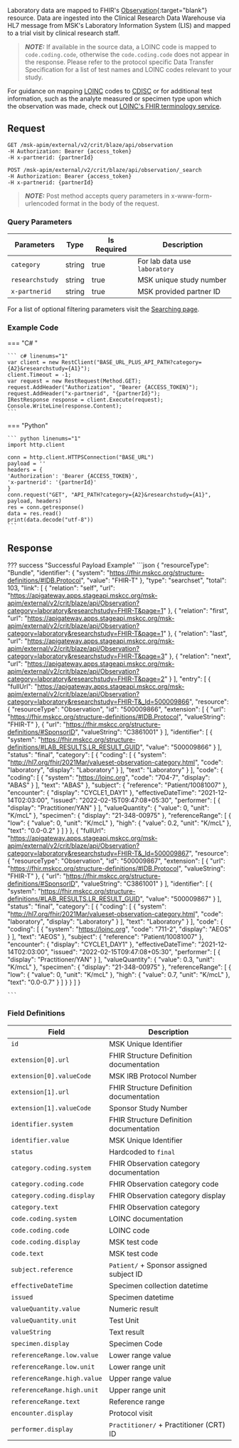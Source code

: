 Laboratory data are mapped to FHIR's [Observation](https://hl7.org/fhir/2021Mar/observation.html){:target="blank"} resource. Data are ingested into the Clinical Research Data Warehouse via HL7 message from MSK's Laboratory Information System (LIS) and mapped to a trial visit by clinical research staff.

> **_NOTE:_** If available in the source data, a LOINC code is mapped to `code.coding.code`, otherwise the `code.coding.code` does not appear in the response. Please refer to the protocol specific Data Transfer Specification for a list of test names and LOINC codes relevant to your study.

For guidance on mapping [LOINC](https://www.cdisc.org/kb/articles/loinc-and-sdtm) codes to [CDISC](https://datascience.cancer.gov/resources/cancer-vocabulary/cdisc-terminology) or for additional test information, such as the analyte measured or specimen type upon which the observation was made, check out [LOINC's FHIR terminology service](https://loinc.org/fhir/). 

## Request
```
GET /msk-apim/external/v2/crit/blaze/api/observation
-H Authorization: Bearer {access_token} 
-H x-partnerid: {partnerId}
```

```
POST /msk-apim/external/v2/crit/blaze/api/observation/_search
-H Authorization: Bearer {access_token} 
-H x-partnerid: {partnerId}
```
> **_NOTE:_** Post method accepts query parameters in x-www-form-urlencoded format in the body of the request.

### Query Parameters
| Parameters      | Type   | Is Required | Description                   |
| --------------- | ------ | ----------- | ----------------------------- |
| `category`      | string | true        | For lab data use `laboratory` |
| `researchstudy` | string | true        | MSK unique study number       |
| `x-partnerid`   | string | true        | MSK provided partner ID       |

For a list of optional filtering parameters visit the [Searching page](/searching).

### Example Code

=== "C# "

    ``` c# linenums="1"
    var client = new RestClient("BASE_URL_PLUS_API_PATH?category={A2}&researchstudy={A1}");
    client.Timeout = -1;
    var request = new RestRequest(Method.GET);
    request.AddHeader("Authorization", "Bearer {ACCESS_TOKEN}");
    request.AddHeader("x-partnerid", "{partnerId}");
    IRestResponse response = client.Execute(request);
    Console.WriteLine(response.Content);
    ```

=== "Python"

    ``` python linenums="1"
    import http.client

    conn = http.client.HTTPSConnection("BASE_URL")
    payload = ''
    headers = {
    'Authorization': 'Bearer {ACCESS_TOKEN}',
    'x-partnerid': '{partnerId}'
    }
    conn.request("GET", "API_PATH?category={A2}&researchstudy={A1}", payload, headers)
    res = conn.getresponse()
    data = res.read()
    print(data.decode("utf-8"))
    ```

## Response

??? success "Successful Payload Example"
    ```json
      {
        "resourceType": "Bundle",
        "identifier": {
            "system": "https://fhir.mskcc.org/structure-definitions/#IDB.Protocol",
            "value": "FHIR-T"
        },
        "type": "searchset",
        "total": 103,
        "link": [
            {
              "relation": "self",
              "url": "https://apigateway.apps.stageapi.mskcc.org/msk-apim/external/v2/crit/blaze/api/Observation?category=laboratory&researchstudy=FHIR-T&page=1"
            },
            {
              "relation": "first",
              "url": "https://apigateway.apps.stageapi.mskcc.org/msk-apim/external/v2/crit/blaze/api/Observation?category=laboratory&researchstudy=FHIR-T&page=1"
            },
            {
              "relation": "last",
              "url": "https://apigateway.apps.stageapi.mskcc.org/msk-apim/external/v2/crit/blaze/api/Observation?category=laboratory&researchstudy=FHIR-T&page=3"
            },
            {
              "relation": "next",
              "url": "https://apigateway.apps.stageapi.mskcc.org/msk-apim/external/v2/crit/blaze/api/Observation?category=laboratory&researchstudy=FHIR-T&page=2"
            }
            ],
    "entry": [
        {
                "fullUrl": "https://apigateway.apps.stageapi.mskcc.org/msk-apim/external/v2/crit/blaze/api/Observation?category=laboratory&researchstudy=FHIR-T&_Id=500009866",
                "resource": {
                "resourceType": "Observation",
                "id": "500009866",
                "extension": [
                  {
                    "url": "https://fhir.mskcc.org/structure-definitions/#IDB.Protocol",
                    "valueString": "FHIR-T"
                  },
                  {
                    "url": "https://fhir.mskcc.org/structure-definitions/#SponsorID",
                    "valueString": "C3861001"
                  }
                ],
                "identifier": [
                  {
                    "system": "https://fhir.mskcc.org/structure-definitions/#LAB_RESULTS.LR_RESULT_GUID",
                    "value": "500009866"
                  }
                ],
                "status": "final",
                "category": [
                  {
                    "coding": [
                      {
                        "system": "http://hl7.org/fhir/2021Mar/valueset-observation-category.html",
                        "code": "laboratory",
                        "display": "Laboratory"
                      }
                    ],
                    "text": "Laboratory"
                  }
                ],
                "code": {
                  "coding": [
                    {
                      "system": "https://loinc.org",
                      "code": "704-7",
                      "display": "ABAS"
                    }
                  ],
                  "text": "ABAS"
                },
                "subject": {
                  "reference": "Patient/10081007"
                },
                "encounter": {
                  "display": "CYCLE1_DAY1"
                },
                "effectiveDateTime": "2021-12-14T02:03:00",
                "issued": "2022-02-15T09:47:08+05:30",
                "performer": [
                  {
                    "display": "Practitioner/YAN"
                  }
                ],
                "valueQuantity": {
                  "value": 0,
                  "unit": "K/mcL"
                },
                "specimen": {
                  "display": "21-348-00975"
                },
                "referenceRange": [
                  {
                    "low": {
                      "value": 0,
                      "unit": "K/mcL"
                    },
                    "high": {
                      "value": 0.2,
                      "unit": "K/mcL"
                    },
                    "text": "0.0-0.2"
                  }
              ]
           }
        },
        {
            "fullUrl": "https://apigateway.apps.stageapi.mskcc.org/msk-apim/external/v2/crit/blaze/api/Observation?category=laboratory&researchstudy=FHIR-T&_Id=500009867",
            "resource": {
            "resourceType": "Observation",
            "id": "500009867",
            "extension": [
                {
                "url": "https://fhir.mskcc.org/structure-definitions/#IDB.Protocol",
                "valueString": "FHIR-T"
                },
                {
                "url": "https://fhir.mskcc.org/structure-definitions/#SponsorID",
                "valueString": "C3861001"
                }
            ],
            "identifier": [
                {
                "system": "https://fhir.mskcc.org/structure-definitions/#LAB_RESULTS.LR_RESULT_GUID",
                "value": "500009867"
                }
            ],
            "status": "final",
            "category": [
                {
                "coding": [
                    {
                    "system": "http://hl7.org/fhir/2021Mar/valueset-observation-category.html",
                    "code": "laboratory",
                    "display": "Laboratory"
                    }
                ],
                "text": "Laboratory"
                }
            ],
            "code": {
                "coding": [
                {
                    "system": "https://loinc.org",
                    "code": "711-2",
                    "display": "AEOS"
                }
                ],
                "text": "AEOS"
            },
            "subject": {
                "reference": "Patient/10081007"
            },
            "encounter": {
                "display": "CYCLE1_DAY1"
            },
            "effectiveDateTime": "2021-12-14T02:03:00",
            "issued": "2022-02-15T09:47:08+05:30",
            "performer": [
                {
                "display": "Practitioner/YAN"
                }
            ],
            "valueQuantity": {
              "value": 0.3,
              "unit": "K/mcL"
            },
            "specimen": {
              "display": "21-348-00975"
            },
            "referenceRange": [
              {
                "low": {
                  "value": 0,
                  "unit": "K/mcL"
                },
                "high": {
                  "value": 0.7,
                  "unit": "K/mcL"
                },
                "text": "0.0-0.7"
              }
            ]
          }
        }
      ]
    }
  
    ```
### Field Definitions

| Field                      | Description                                |
| -------------------------- | ------------------------------------------ |
| `id`                       | MSK Unique Identifier                      |
| `extension[0].url`         | FHIR Structure Definition documentation    |
| `extension[0].valueCode`   | MSK IRB Protocol Number                    |
| `extension[1].url`         | FHIR Structure Definition documentation    |
| `extension[1].valueCode`   | Sponsor Study Number                       |
| `identifier.system`        | FHIR Structure Definition documentation    |
| `identifier.value`         | MSK Unique Identifier                      |
| `status`                   | Hardcoded to `final`                       |
| `category.coding.system`   | FHIR Observation category documentation    |
| `category.coding.code`     | FHIR Observation category code             |
| `category.coding.display`  | FHIR Observation category display          |
| `category.text`            | FHIR Observation category                  |
| `code.coding.system`       | LOINC documentation                        |
| `code.coding.code`         | LOINC code                                 |
| `code.coding.display`      | MSK test code                              |
| `code.text`                | MSK test code                              |
| `subject.reference`        | `Patient/` + Sponsor assigned subject ID   |
| `effectiveDateTime`        | Specimen collection datetime               |
| `issued`                   | Specimen datetime                          |
| `valueQuantity.value`      | Numeric result                             |
| `valueQuantity.unit`       | Test Unit                                  |
| `valueString`              | Text result                                |
| `specimen.display`         | Specimen Code                              |
| `referenceRange.low.value` | Lower range value                          |
| `referenceRange.low.unit`  | Lower range unit                           |
| `referenceRange.high.value`| Upper range value                          |
| `referenceRange.high.unit` | Upper range unit                           |
| `referenceRange.text`      | Reference range                            |
| `encounter.display`        | Protocol visit                             |
| `performer.display`        | `Practitioner/` + Practitioner (CRT) ID    |
